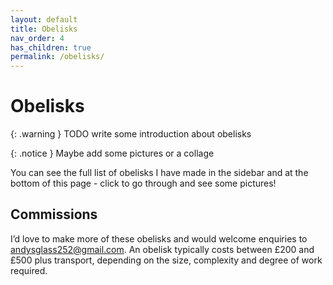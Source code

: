 ```yaml
---
layout: default
title: Obelisks
nav_order: 4
has_children: true
permalink: /obelisks/
---
```


# Obelisks

{: .warning }
TODO write some introduction about obelisks

{: .notice }
Maybe add some pictures or a collage

You can see the full list of obelisks I have made in the sidebar and at the bottom of this page - click to go through and see some pictures!

## Commissions

I’d love to make more of these obelisks and would welcome enquiries to [andysglass252@gmail.com](mailto:andysglass252@gmail.com). An obelisk typically costs between £200 and £500 plus transport, depending on the size, complexity and degree of work required.
